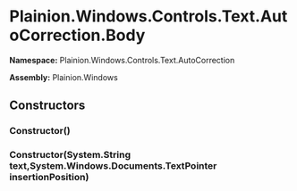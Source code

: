 
# Plainion.Windows.Controls.Text.AutoCorrection.Body

**Namespace:** Plainion.Windows.Controls.Text.AutoCorrection

**Assembly:** Plainion.Windows


## Constructors

### Constructor()

### Constructor(System.String text,System.Windows.Documents.TextPointer insertionPosition)
